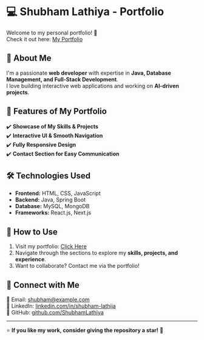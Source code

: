 # 💻 Shubham Lathiya - Portfolio

Welcome to my personal portfolio! 🚀  
Check it out here: [My Portfolio](https://shubhamlathiya.github.io/my-portfolio/)

## 📌 About Me
I'm a passionate **web developer** with expertise in **Java, Database Management, and Full-Stack Development**.  
I love building interactive web applications and working on **AI-driven projects**.

## 🎯 Features of My Portfolio
✔️ **Showcase of My Skills & Projects**  
✔️ **Interactive UI & Smooth Navigation**  
✔️ **Fully Responsive Design**  
✔️ **Contact Section for Easy Communication**

## 🛠️ Technologies Used
- **Frontend:** HTML, CSS, JavaScript
- **Backend:** Java, Spring Boot
- **Database:** MySQL, MongoDB
- **Frameworks:** React.js, Next.js

## 📂 How to Use
1. Visit my portfolio: [Click Here](https://shubhamlathiya.github.io/my-portfolio/)
2. Navigate through the sections to explore my **skills, projects, and experience**.
3. Want to collaborate? Contact me via the portfolio!

## 🔗 Connect with Me
📧 Email: [shubham@example.com](mailto:shubham@example.com)  
💼 LinkedIn: [linkedin.com/in/shubham-lathija](https://www.linkedin.com/in/shubham-lathija/)  
🐙 GitHub: [github.com/ShubhamLathiya](https://github.com/ShubhamLathiya)

---

⭐ **If you like my work, consider giving the repository a star!** 🌟  
